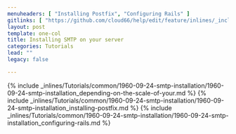 ```yaml
---
menuheaders: [ "Installing Postfix", "Configuring Rails" ]
gitlinks: [ "https://github.com/cloud66/help/edit/feature/inlines/_includes/_inlines/Tutorials/common/1960-09-24-smtp-installation/1960-09-24-smtp-installation_depending-on-the-scale-of-your.md", "https://github.com/cloud66/help/edit/feature/inlines/_includes/_inlines/Tutorials/common/1960-09-24-smtp-installation/1960-09-24-smtp-installation_installing-postfix.md", "https://github.com/cloud66/help/edit/feature/inlines/_includes/_inlines/Tutorials/common/1960-09-24-smtp-installation/1960-09-24-smtp-installation_configuring-rails.md" ]
layout: post
template: one-col
title: Installing SMTP on your server
categories: Tutorials
lead: ""
legacy: false

---
```


<a name="1"></a>{% include _inlines/Tutorials/common/1960-09-24-smtp-installation/1960-09-24-smtp-installation_depending-on-the-scale-of-your.md %}
<a name="2"></a>{% include _inlines/Tutorials/common/1960-09-24-smtp-installation/1960-09-24-smtp-installation_installing-postfix.md %}
<a name="3"></a>{% include _inlines/Tutorials/common/1960-09-24-smtp-installation/1960-09-24-smtp-installation_configuring-rails.md %}